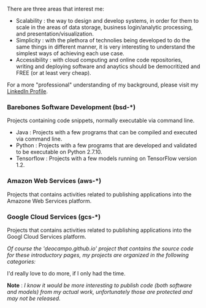 
There are three areas that interest me: 
- Scalability : the way to design and develop systems, in order for them to scale in the areas of data storage, business login/analytic processing, and presentation/visualization. 
- Simplicity : with the plethora of technolies being developed to do the same things in different manner, it is very interesting to understand the simplest ways of achieving each use case.
- Accessibility : with cloud computing and online code repositories, writing and deploying software and anaytics should be democritized and FREE (or at least very cheap).

For a more "professional" understanding of my background, please visit my [LinkedIn Profile](https://www.linkedin.com/in/deocampo/).

### Barebones Software Development (bsd-*)
Projects containing code snippets, normally executable via command line.

- Java : Projects with a few programs that can be compiled and executed via command line.
- Python : Projects with a few programs that are developed and validated to be executable on Python 2.7.10.
- Tensorflow : Projects with a few models running on TensorFlow version 1.2.

### Amazon Web Services (aws-*)
Projects that contains activities related to publishing applications into the Amazone Web Services platform.

### Google Cloud Services (gcs-*)
Projects that contains activities related to publishing applications into the Googl Cloud Services platform.

_Of course the 'deocampo.github.io' project that contains the source code for these introductory pages, my projects are organized in the following categories:_

I'd really love to do more, if I only had the time.

**Note** : _I know it would be more interesting to publish code (both software and models) from my actual work, unfortunately those are protected and may not be released._
